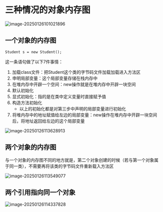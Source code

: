 # 三种情况的对象内存图

![image-20250126101021896](https://pic.hibugs.net/NGBTEAM/image-20250126101021896.png)

## 一个对象的内存图

`Student s = new Student();`

这一条语句做了以下7件事情：

1. 加载class文件：把Student这个类的字节码文件加载加载进入方法区
2. 申明局部变量：这个局部变量存储在栈内存中
3. 在堆内存中开辟一个空间：new操作就是在堆内存中开辟一块空间
4. 默认初始化
5. 显式初始化：指的是在类中定义变量时直接赋予值
6. 构造方法初始化
   - 以上的初始化都是对第三步中声明的局部变量进行初始化
7. 将堆内存中的地址赋值给左边的局部变量：new操作在堆内存中开辟一块空间后，将地址返回给左边的这个局部变量

![image-20250126113628913](https://pic.hibugs.net/NGBTEAM/image-20250126113628913.png)

## 两个对象的内存图

与一个对象的内存图不同的地方就是，第二个对象创建的时候（若与第一个对象属于同一类），不需要再将该类的字节码文件重新载入方法区

![image-20250126113549077](https://pic.hibugs.net/NGBTEAM/image-20250126113549077.png)

## 两个引用指向同一个对象

![image-20250126114337828](https://pic.hibugs.net/NGBTEAM/image-20250126114337828.png)

